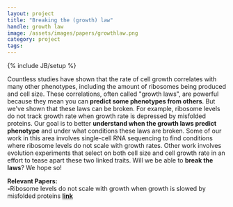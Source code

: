 ```yaml
---
layout: project
title: "Breaking the (growth) law"
handle: growth law
image: /assets/images/papers/growthlaw.png
category: project
tags: 
---
```

{% include JB/setup %}

Countless studies have shown that the rate of cell growth correlates with many other phenotypes, including the amount of ribosomes being produced and cell size. These correlations, often called "growth laws", are powerful because they mean you can <b>predict some phenotypes from others</b>. But we've shown that these laws can be broken. For example, ribosome levels do not track growth rate when growth rate is depressed by misfolded proteins. Our goal is to better <b>understand when the growth laws predict phenotype</b> and under what conditions these laws are broken. Some of our work in this area involves single-cell RNA sequencing to find conditions where ribosome levels do not scale with growth rates. Other work involves evolution experiments that select on both cell size and cell growth rate in an effort to tease apart these two linked traits. Will we be able to <b>break the laws</b>? We hope so!

<b>Relevant Papers:</b><br>
<b>-</b>Ribosome levels do not scale with growth when growth is slowed by misfolded proteins <b>[link](https://kgslab.org/papers/paper/proteomic-speedometer)</b>
